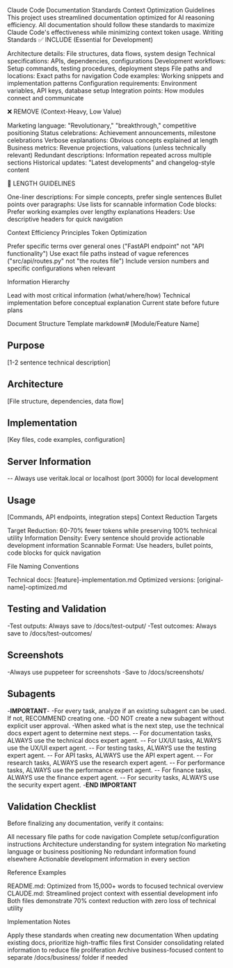 Claude Code Documentation Standards
Context Optimization Guidelines
This project uses streamlined documentation optimized for AI reasoning efficiency. All documentation should follow these standards to maximize Claude Code's effectiveness while minimizing context token usage.
Writing Standards
✅ INCLUDE (Essential for Development)

Architecture details: File structures, data flows, system design
Technical specifications: APIs, dependencies, configurations
Development workflows: Setup commands, testing procedures, deployment steps
File paths and locations: Exact paths for navigation
Code examples: Working snippets and implementation patterns
Configuration requirements: Environment variables, API keys, database setup
Integration points: How modules connect and communicate

❌ REMOVE (Context-Heavy, Low Value)

Marketing language: "Revolutionary," "breakthrough," competitive positioning
Status celebrations: Achievement announcements, milestone celebrations
Verbose explanations: Obvious concepts explained at length
Business metrics: Revenue projections, valuations (unless technically relevant)
Redundant descriptions: Information repeated across multiple sections
Historical updates: "Latest developments" and changelog-style content

📏 LENGTH GUIDELINES

One-liner descriptions: For simple concepts, prefer single sentences
Bullet points over paragraphs: Use lists for scannable information
Code blocks: Prefer working examples over lengthy explanations
Headers: Use descriptive headers for quick navigation

Context Efficiency Principles
Token Optimization

Prefer specific terms over general ones ("FastAPI endpoint" not "API functionality")
Use exact file paths instead of vague references ("src/api/routes.py" not "the routes file")
Include version numbers and specific configurations when relevant

Information Hierarchy

Lead with most critical information (what/where/how)
Technical implementation before conceptual explanation
Current state before future plans

Document Structure Template
markdown# [Module/Feature Name]

## Purpose
[1-2 sentence technical description]

## Architecture
[File structure, dependencies, data flow]

## Implementation
[Key files, code examples, configuration]

## Server Information
-- Always use veritak.local or localhost (port 3000) for local development
## Usage
[Commands, API endpoints, integration steps]
Context Reduction Targets

Target Reduction: 60-70% fewer tokens while preserving 100% technical utility
Information Density: Every sentence should provide actionable development information
Scannable Format: Use headers, bullet points, code blocks for quick navigation

File Naming Conventions

Technical docs: [feature]-implementation.md
Optimized versions: [original-name]-optimized.md

## Testing and Validation
-Test outputs: Always save to /docs/test-output/
-Test outcomes: Always save to /docs/test-outcomes/

## Screenshots
-Always use puppeteer for screenshots
-Save to /docs/screenshots/

## Subagents
-**IMPORTANT**-
-For every task, analyze if an existing subagent can be used. If not, RECOMMEND creating one. 
-DO NOT create a new subagent without explicit user approval.
-When asked what is the next step, use the technical docs expert agent to determine next steps.
-- For documentation tasks, ALWAYS use the technical docs expert agent.
-- For UX/UI tasks, ALWAYS use the UX/UI expert agent.
-- For testing tasks, ALWAYS use the testing expert agent.
-- For API tasks, ALWAYS use the API expert agent.
-- For research tasks, ALWAYS use the research expert agent.
-- For performance tasks, ALWAYS use the performance expert agent.
-- For finance tasks, ALWAYS use the finance expert agent.
-- For security tasks, ALWAYS use the security expert agent.
-**END IMPORTANT**

## Validation Checklist
Before finalizing any documentation, verify it contains:

All necessary file paths for code navigation
Complete setup/configuration instructions
Architecture understanding for system integration
No marketing language or business positioning
No redundant information found elsewhere
Actionable development information in every section

Reference Examples

README.md: Optimized from 15,000+ words to focused technical overview
CLAUDE.md: Streamlined project context with essential development info
Both files demonstrate 70% context reduction with zero loss of technical utility

Implementation Notes

Apply these standards when creating new documentation
When updating existing docs, prioritize high-traffic files first
Consider consolidating related information to reduce file proliferation
Archive business-focused content to separate /docs/business/ folder if needed